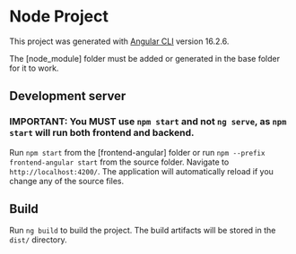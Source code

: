 # Node Project

This project was generated with [Angular CLI](https://github.com/angular/angular-cli) version 16.2.6.

The [node_module] folder must be added or generated in the base folder for it to work.

## Development server

### IMPORTANT: You MUST use `npm start` and not `ng serve`, as `npm start` will run both frontend and backend.

Run `npm start` from the [frontend-angular] folder or run `npm --prefix frontend-angular start` from the source folder. 
Navigate to `http://localhost:4200/`. The application will automatically reload if you change any of the source files.


## Build

Run `ng build` to build the project. The build artifacts will be stored in the `dist/` directory.
